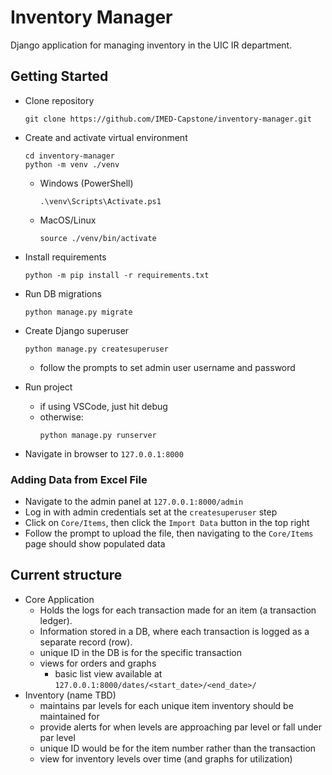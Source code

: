 # Inventory Manager
Django application for managing inventory in the UIC IR department.

## Getting Started
* Clone repository

    ```
    git clone https://github.com/IMED-Capstone/inventory-manager.git
    ```
* Create and activate virtual environment

    ```
    cd inventory-manager
    python -m venv ./venv
    ```

    * Windows (PowerShell)
        ```
        .\venv\Scripts\Activate.ps1
        ```
    * MacOS/Linux
        ```
        source ./venv/bin/activate
        ```
    
* Install requirements
    ```
    python -m pip install -r requirements.txt
    ```

* Run DB migrations
    ```
    python manage.py migrate
    ```

* Create Django superuser
    ```
    python manage.py createsuperuser
    ```
    * follow the prompts to set admin user username and password

* Run project
    * if using VSCode, just hit debug
    * otherwise:
        ```
        python manage.py runserver
        ```
    
* Navigate in browser to `127.0.0.1:8000`

### Adding Data from Excel File
* Navigate to the admin panel at ```127.0.0.1:8000/admin```
* Log in with admin credentials set at the ```createsuperuser``` step
* Click on `Core/Items`, then click the `Import Data` button in the top right
* Follow the prompt to upload the file, then navigating to the `Core/Items` page should show populated data


## Current structure
- Core Application
    - Holds the logs for each transaction made for an item (a transaction ledger).
    - Information stored in a DB, where each transaction is logged as a separate record (row).
    - unique ID in the DB is for the specific transaction
    - views for orders and graphs
        - basic list view available at `127.0.0.1:8000/dates/<start_date>/<end_date>/`
- Inventory (name TBD)
    - maintains par levels for each unique item inventory should be maintained for
    - provide alerts for when levels are approaching par level or fall under par level
    - unique ID would be for the item number rather than the transaction
    - view for inventory levels over time (and graphs for utilization)

